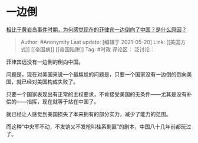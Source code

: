 # 一边倒
[相比于黄岩岛事件时期，为何感觉现在的菲律宾一边倒向了中国？是什么原因？](https://www.zhihu.com/question/51538814/answer/1836904284)

> Author: #Anonymity
> Last update: [编辑于 2021-05-20]
> Link: [[美国方式]] [[帝国病]] [[帝国陷阱]]
> Tag: #时政
> 评论区：
> 泛讨论：

菲律宾远没有一边倒的倒向中国。

问题是，现在对美国来说一个最尴尬的问题是，只要一个国家没有一边倒的倒向美国，就已经对美国构成失败了。

只要一个国家表现出有正常的主权要求，不肯接受美国的无条件——尤其是没有补偿的——指挥，现在就等于站在中国了。

就已经让人感觉到美国损失了本来拥有的部分实力，减少了能力的范围。

而这种“中央军不动，不发饷又不发枪叫桂系剿匪”的剧本，中国八十几年前都玩过了。
